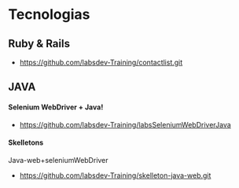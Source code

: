 # Tecnologias

  
  

## Ruby & Rails

 - https://github.com/labsdev-Training/contactlist.git

  
  

## JAVA

  

#### Selenium WebDriver + Java!

  

 - https://github.com/labsdev-Training/labsSeleniumWebDriverJava
 
#### Skelletons
 

  Java-web+seleniumWebDriver

 - https://github.com/labsdev-Training/skelleton-java-web.git

